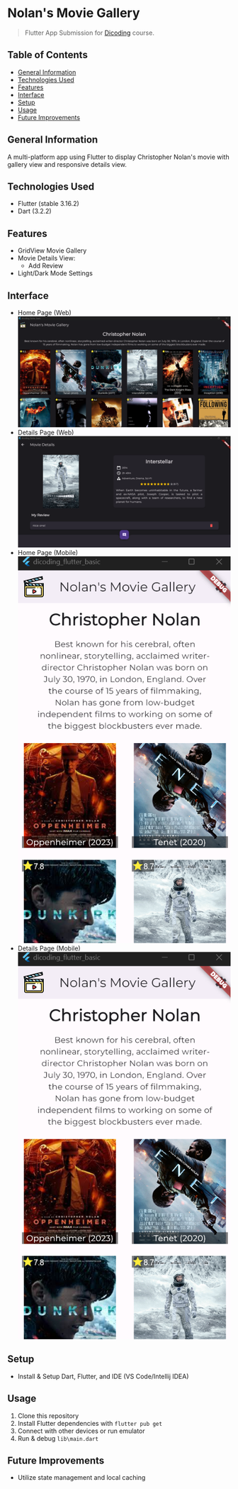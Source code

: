 # Nolan's Movie Gallery
> Flutter App Submission for [Dicoding](https://www.dicoding.com/academies/159) course.


## Table of Contents
* [General Information](#general-information)
* [Technologies Used](#technologies-used)
* [Features](#features)
* [Interface](#interface)
* [Setup](#setup)
* [Usage](#usage)
* [Future Improvements](#future-improvements)


## General Information
A multi-platform app using Flutter to display Christopher Nolan's movie with gallery view and responsive details view.

## Technologies Used
- Flutter (stable 3.16.2)
- Dart (3.2.2)

## Features
- GridView Movie Gallery
- Movie Details View:
    - Add Review
- Light/Dark Mode Settings

## Interface
- Home Page (Web)
![Home Page (Web)](https://github.com/roastland/Flutter-Movie-Gallery/blob/main/assets/images/interface/web1.PNG)
- Details Page (Web)
![Details Page (Web)](https://github.com/roastland/Flutter-Movie-Gallery/blob/main/assets/images/interface/web2.PNG)
- Home Page (Mobile)
![Home Page (Mobile)](https://github.com/roastland/Flutter-Movie-Gallery/blob/main/assets/images/interface/mobile1.PNG)
- Details Page (Mobile)
![Details Page (Mobile)](https://github.com/roastland/Flutter-Movie-Gallery/blob/main/assets/images/interface/mobile1.PNG)

## Setup
- Install & Setup Dart, Flutter, and IDE (VS Code/Intellij IDEA)

## Usage
1. Clone this repository
2. Install Flutter dependencies with `flutter pub get`
3. Connect with other devices or run emulator
4. Run & debug `lib\main.dart`

## Future Improvements
- Utilize state management and local caching
